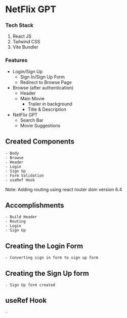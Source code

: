 # NetFlix GPT

### Tech Stack

1. React JS
2. Tailwind CSS
3. Vite Bundler

### Features 
- Login/Sign Up
    - Sign In/Sign Up Form
    - Redirect to Browse Page
- Browse (after authentication)
    - Header
    - Main Movie 
        - Trailer in background
        - Title & Description
- NetFlix GPT
    - Search Bar
    - Movie Suggestions


## Created Components
    - Body
    - Browse
    - Header 
    - Login
    - Sign Up 
    - Form Validation
    - useRef Hook

Note: Adding routing using react router dom version 6.4

## Accomplishments

    - Build Header
    - Routing
    - Login
    - Sign Up


## Creating the Login Form

    - Converting sign in form to sign up form

## Creating the Sign Up form

    - Sign Up form created 


## useRef Hook

    - 